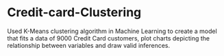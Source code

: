 # Credit-card-Clustering
Used K-Means clustering algorithm in Machine Learning to create a model that fits a data of 9000 Credit Card customers, plot charts depicting the relationship between variables  and draw valid inferences.
